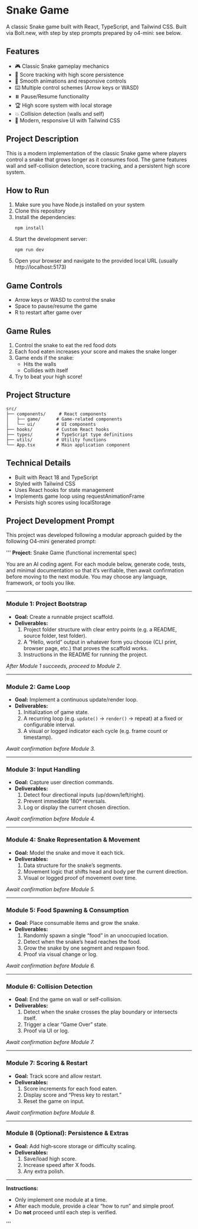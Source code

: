 # Snake Game

A classic Snake game built with React, TypeScript, and Tailwind CSS.
Built via Bolt.new, with step by step prompts prepared by o4-mini: see below.

## Features

- 🎮 Classic Snake gameplay mechanics
- 🎯 Score tracking with high score persistence
- 🔄 Smooth animations and responsive controls
- ⌨️ Multiple control schemes (Arrow keys or WASD)
- ⏸️ Pause/Resume functionality
- 🏆 High score system with local storage
- 💥 Collision detection (walls and self)
- 🎨 Modern, responsive UI with Tailwind CSS

## Project Description

This is a modern implementation of the classic Snake game where players control a snake that grows longer as it consumes food. The game features wall and self-collision detection, score tracking, and a persistent high score system.

## How to Run

1. Make sure you have Node.js installed on your system
2. Clone this repository
3. Install the dependencies:
   ```
   npm install
   ```
4. Start the development server:
   ```
   npm run dev
   ```
5. Open your browser and navigate to the provided local URL (usually http://localhost:5173)

## Game Controls

- Arrow keys or WASD to control the snake
- Space to pause/resume the game
- R to restart after game over

## Game Rules

1. Control the snake to eat the red food dots
2. Each food eaten increases your score and makes the snake longer
3. Game ends if the snake:
   - Hits the walls
   - Collides with itself
4. Try to beat your high score!

## Project Structure

```
src/
├── components/     # React components
│   ├── game/      # Game-related components
│   └── ui/        # UI components
├── hooks/         # Custom React hooks
├── types/         # TypeScript type definitions
├── utils/         # Utility functions
└── App.tsx        # Main application component
```

## Technical Details

- Built with React 18 and TypeScript
- Styled with Tailwind CSS
- Uses React hooks for state management
- Implements game loop using requestAnimationFrame
- Persists high scores using localStorage

## Project Development Prompt

This project was developed following a modular approach guided by the following O4-mini generated prompt:

'''
**Project:** Snake Game (functional incremental spec)

You are an AI coding agent. For each module below, generate code, tests, and minimal documentation so that it’s verifiable, then await confirmation before moving to the next module. You may choose any language, framework, or tools you like.

---

### Module 1: Project Bootstrap  
- **Goal:** Create a runnable project scaffold.  
- **Deliverables:**  
  1. Project folder structure with clear entry points (e.g. a README, source folder, test folder).  
  2. A “Hello, world” output in whatever form you choose (CLI print, browser page, etc.) that proves the scaffold works.  
  3. Instructions in the README for running the project.  

*After Module 1 succeeds, proceed to Module 2.*

---

### Module 2: Game Loop  
- **Goal:** Implement a continuous update/render loop.  
- **Deliverables:**  
  1. Initialization of game state.  
  2. A recurring loop (e.g. `update()` → `render()` → repeat) at a fixed or configurable interval.  
  3. A visual or logged indicator each cycle (e.g. frame count or timestamp).  

*Await confirmation before Module 3.*

---

### Module 3: Input Handling  
- **Goal:** Capture user direction commands.  
- **Deliverables:**  
  1. Detect four directional inputs (up/down/left/right).  
  2. Prevent immediate 180° reversals.  
  3. Log or display the current chosen direction.  

*Await confirmation before Module 4.*

---

### Module 4: Snake Representation & Movement  
- **Goal:** Model the snake and move it each tick.  
- **Deliverables:**  
  1. Data structure for the snake’s segments.  
  2. Movement logic that shifts head and body per the current direction.  
  3. Visual or logged proof of movement over time.  

*Await confirmation before Module 5.*

---

### Module 5: Food Spawning & Consumption  
- **Goal:** Place consumable items and grow the snake.  
- **Deliverables:**  
  1. Randomly spawn a single “food” in an unoccupied location.  
  2. Detect when the snake’s head reaches the food.  
  3. Grow the snake by one segment and respawn food.  
  4. Proof via visual change or log.  

*Await confirmation before Module 6.*

---

### Module 6: Collision Detection  
- **Goal:** End the game on wall or self‐collision.  
- **Deliverables:**  
  1. Detect when the snake crosses the play boundary or intersects itself.  
  2. Trigger a clear “Game Over” state.  
  3. Proof via UI or log.  

*Await confirmation before Module 7.*

---

### Module 7: Scoring & Restart  
- **Goal:** Track score and allow restart.  
- **Deliverables:**  
  1. Score increments for each food eaten.  
  2. Display score and “Press key to restart.”  
  3. Reset the game on input.  

*Await confirmation before Module 8.*

---

### Module 8 (Optional): Persistence & Extras  
- **Goal:** Add high‐score storage or difficulty scaling.  
- **Deliverables:**  
  1. Save/load high score.  
  2. Increase speed after X foods.  
  3. Any extra polish.  

---

**Instructions:**  
- Only implement one module at a time.  
- After each module, provide a clear “how to run” and simple proof.  
- Do **not** proceed until each step is verified.

'''
